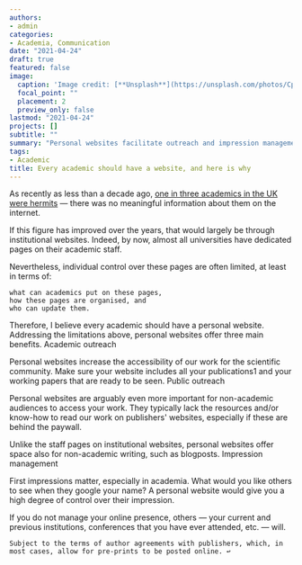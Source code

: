 ```yaml
---
authors:
- admin
categories:
- Academia, Communication
date: "2021-04-24"
draft: true
featured: false
image:
  caption: 'Image credit: [**Unsplash**](https://unsplash.com/photos/CpkOjOcXdUY)'
  focal_point: ""
  placement: 2
  preview_only: false
lastmod: "2021-04-24"
projects: []
subtitle: ""
summary: "Personal websites facilitate outreach and impression management, without the limitations of institutional websites"
tags:
- Academic
title: Every academic should have a website, and here is why
---
```


As recently as less than a decade ago, [one in three academics in the UK were hermits](https://blogs.lse.ac.uk/writingforresearch/2014/03/01/are-you-an-academic-hermit/) — there was no meaningful information about them on the internet.

If this figure has improved over the years, that would largely be through institutional websites. Indeed, by now, almost all universities have dedicated pages on their academic staff.

Nevertheless, individual control over these pages are often limited, at least in terms of:

    what can academics put on these pages,
    how these pages are organised, and
    who can update them.

Therefore, I believe every academic should have a personal website. Addressing the limitations above, personal websites offer three main benefits.
Academic outreach

Personal websites increase the accessibility of our work for the scientific community. Make sure your website includes all your publications1 and your working papers that are ready to be seen.
Public outreach

Personal websites are arguably even more important for non-academic audiences to access your work. They typically lack the resources and/or know-how to read our work on publishers' websites, especially if these are behind the paywall.

Unlike the staff pages on institutional websites, personal websites offer space also for non-academic writing, such as blogposts.
Impression management

First impressions matter, especially in academia. What would you like others to see when they google your name? A personal website would give you a high degree of control over their impression.

If you do not manage your online presence, others — your current and previous institutions, conferences that you have ever attended, etc. — will.

    Subject to the terms of author agreements with publishers, which, in most cases, allow for pre-prints to be posted online. ↩︎